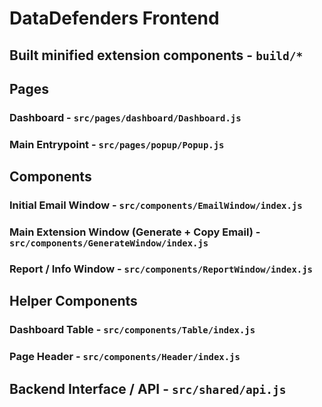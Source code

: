 # DataDefenders Frontend

## Built minified extension components - `build/*`
## Pages
### Dashboard - `src/pages/dashboard/Dashboard.js`

### Main Entrypoint - `src/pages/popup/Popup.js`

## Components

### Initial Email Window - `src/components/EmailWindow/index.js`

### Main Extension Window (Generate + Copy Email) - `src/components/GenerateWindow/index.js`

### Report / Info Window - `src/components/ReportWindow/index.js`

## Helper Components

### Dashboard Table - `src/components/Table/index.js`

### Page Header - `src/components/Header/index.js`

## Backend Interface / API - `src/shared/api.js`
